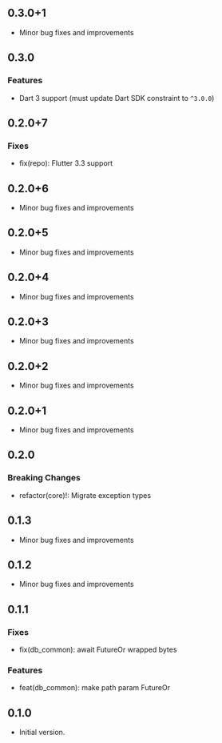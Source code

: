 ## 0.3.0+1

- Minor bug fixes and improvements

## 0.3.0

### Features
- Dart 3 support (must update Dart SDK constraint to `^3.0.0`)

## 0.2.0+7

### Fixes
- fix(repo): Flutter 3.3 support

## 0.2.0+6

- Minor bug fixes and improvements

## 0.2.0+5

- Minor bug fixes and improvements

## 0.2.0+4

- Minor bug fixes and improvements

## 0.2.0+3

- Minor bug fixes and improvements

## 0.2.0+2

- Minor bug fixes and improvements

## 0.2.0+1

- Minor bug fixes and improvements

## 0.2.0

### Breaking Changes
- refactor(core)!: Migrate exception types

## 0.1.3

- Minor bug fixes and improvements

## 0.1.2

- Minor bug fixes and improvements

## 0.1.1

### Fixes
- fix(db_common): await FutureOr wrapped bytes

### Features
- feat(db_common): make path param FutureOr

## 0.1.0

- Initial version.
